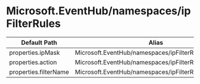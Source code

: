 # Microsoft.EventHub/namespaces/ipFilterRules

| Default Path | Alias |
|---|---|
| properties.ipMask | Microsoft.EventHub/namespaces/ipFilterRules/ipMask |
| properties.action | Microsoft.EventHub/namespaces/ipFilterRules/action |
| properties.filterName | Microsoft.EventHub/namespaces/ipFilterRules/filterName |


